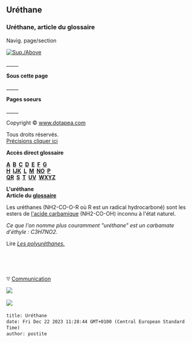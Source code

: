 ## Uréthane
### Uréthane, article du glossaire
 Navig. page/section

[![Sup./Above](_derived/up_cmp_themenoir010_up.gif)](uv.html)

\_\_\_\_\_

**Sous cette page**

\_\_\_\_\_

**Pages soeurs**

\_\_\_\_\_

Copyright © www.dotapea.com

Tous droits réservés.  
[Précisions cliquer ici](droitscopie.html)

**Accès direct glossaire**

**[A](a.html)  [B](b.html)  [C](c.html)  [D](d.html)  [E](e.html)  [F](f.html)  [G](g.html)  
[H](h.html)  [IJK](ijk.html)  [L](l.html)  [M](m.html)  [NO](no.html)  [P](p.html)  
[QR](qr.html)  [S](s.html)  [T](t.html)  [UV](uv.html)  [WXYZ](wxyz.html)**

**L'uréthane  
Article du [glossaire](glossaire.html)**

Les uréthanes (NH2\-CO-O-R où R est un radical hydrocarboné) sont les esters de [l'acide carbamique](carbamique.html) (NH2\-CO-OH) inconnu à l'état naturel.

_Ce que l'on nomme plus couramment "uréthane" est un carbamate d'éthyle : C3H7NO2._

Lire _[Les polyuréthanes.](polyurethane.html)_



 

 ![](images/transparent122x1.gif)

![](images/flechebas.gif) [Communication](http://www.artrealite.com/annonceurs.htm) 

[![](https://cbonvin.fr/sites/regie.artrealite.com/visuels/campagne1.png)](index-2.html#20131014)

![](https://cbonvin.fr/sites/regie.artrealite.com/visuels/campagne2.png)
```
title: Uréthane
date: Fri Dec 22 2023 11:28:44 GMT+0100 (Central European Standard Time)
author: postite
```
